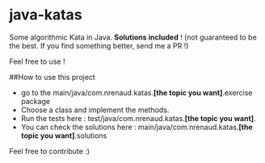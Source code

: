 # java-katas
Some algorithmic Kata in Java. **Solutions included** ! (not guaranteed to be the best. If you find something better, send me a PR !)

Feel free to use !

##How to use this project
- go to the main/java/com.nrenaud.katas.**[the topic you want]**.exercise package
- Choose a class and implement the methods.
- Run the tests here : test/java/com.nrenaud.katas.**[the topic you want]**.
- You can check the solutions here : main/java/com.nrenaud.katas.**[the topic you want]**.solutions

Feel free to contribute :)